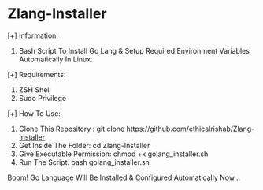 # Zlang-Installer
[+] Information:
1) Bash Script To Install Go Lang & Setup Required Environment Variables Automatically In Linux.

[+] Requirements:
1) ZSH Shell
2) Sudo Privilege

[+] How To Use:
1) Clone This Repository : git clone https://github.com/ethicalrishab/Zlang-Installer
2) Get Inside The Folder: cd Zlang-Installer
3) Give Executable Permission: chmod +x golang_installer.sh
4) Run The Script: bash golang_installer.sh

Boom! Go Language Will Be Installed & Configured Automatically Now...
